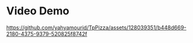 # Video Demo


https://github.com/yahyamourid/TpPizza/assets/128039351/b448d669-2180-4375-9379-520825f8742f

